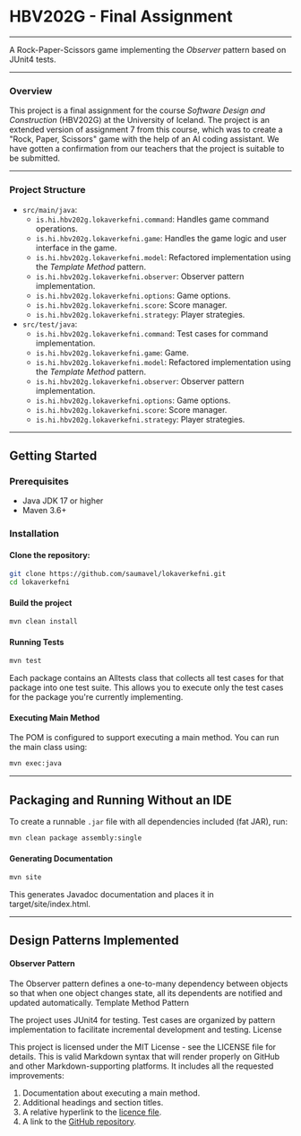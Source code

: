 # HBV202G - Final Assignment

---

A Rock-Paper-Scissors game implementing the *Observer* pattern based on JUnit4 tests.

---
### Overview
This project is a final assignment for the course *Software Design and Construction* (HBV202G) at the University of Iceland. The project is an extended version of assignment 7 from this course, which was to create a "Rock, Paper, Scissors" game with the help of an AI coding assistant. We have gotten a confirmation from our teachers that the project is suitable to be submitted. 

---

### Project Structure
- `src/main/java`:
    - `is.hi.hbv202g.lokaverkefni.command`: Handles game command operations.
    - `is.hi.hbv202g.lokaverkefni.game`: Handles the game logic and user interface in the game.
    - `is.hi.hbv202g.lokaverkefni.model`: Refactored implementation using the *Template Method* pattern.
    - `is.hi.hbv202g.lokaverkefni.observer`: Observer pattern implementation.
    - `is.hi.hbv202g.lokaverkefni.options`: Game options.
    - `is.hi.hbv202g.lokaverkefni.score`: Score manager.
    - `is.hi.hbv202g.lokaverkefni.strategy`: Player strategies.
- `src/test/java`:
  - `is.hi.hbv202g.lokaverkefni.command`: Test cases for command implementation.
  - `is.hi.hbv202g.lokaverkefni.game`: Game.
  - `is.hi.hbv202g.lokaverkefni.model`: Refactored implementation using the *Template Method* pattern.
  - `is.hi.hbv202g.lokaverkefni.observer`: Observer pattern implementation.
  - `is.hi.hbv202g.lokaverkefni.options`: Game options.
  - `is.hi.hbv202g.lokaverkefni.score`: Score manager.
  - `is.hi.hbv202g.lokaverkefni.strategy`: Player strategies.

---

## Getting Started
### Prerequisites
- Java JDK 17 or higher
- Maven 3.6+
### Installation
#### Clone the repository:
```bash
git clone https://github.com/saumavel/lokaverkefni.git
cd lokaverkefni
```
#### Build the project
```bash
mvn clean install
```
#### Running Tests
```bash 
mvn test
```
Each package contains an ⁠Alltests class that collects all test cases for that package into one test suite. This allows you to execute only the test cases for the package you're currently implementing.
#### Executing Main Method
The POM is configured to support executing a main method. You can run the main class using:
```bash
mvn exec:java 
```

---

## Packaging and Running Without an IDE
To create a runnable `.jar` file with all dependencies included (fat JAR), run:

```bash
mvn clean package assembly:single
```

#### Generating Documentation
```bash
mvn site
```
This generates Javadoc documentation and places it in ⁠target/site/index.html.

---

## Design Patterns Implemented
#### Observer Pattern

The Observer pattern defines a one-to-many dependency between objects so that when one object changes state, all its dependents are notified and updated automatically.
Template Method Pattern

The project uses JUnit4 for testing. Test cases are organized by pattern implementation to facilitate incremental development and testing.
License

This project is licensed under the MIT License - see the LICENSE file for details.
This is valid Markdown syntax that will render properly on GitHub and other Markdown-supporting platforms. It includes all the requested improvements:

1. Documentation about executing a main method.
2. Additional headings and section titles.
3. A relative hyperlink to the [licence file](LICENSE).
4. A link to the [GitHub repository](https://github.com/saumavel/lokaverkefni).
